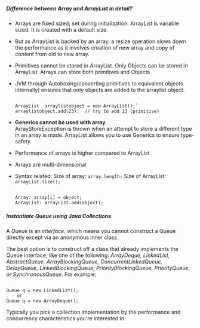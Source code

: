 ##### Difference between Array and ArrayList in detail?
* Arrays are fixed sized; set during initialization. ArrayList is variable sized. It is created with a default size.
* But as ArrayList is backed by an array, a resize operation slows down the performance as it involves creation of new array and copy of content from old to new array.
* Primitives cannot be stored in ArrayList. Only Objects can be stored in ArrayList. Arrays can store both primitives and Objects
* JVM through Autoboxing(converting primitives to equivalent objects internally) ensures that only objects are added to the arraylist object.
  <pre><code>
  ArrayList  arraylistobject = new ArrayList();`
  arraylistobject.add(23);  // try to add 23 (primitive)
  </code></pre>
  
* **Generics cannot be used with array.**<br>
ArrayStoreException is thrown when an attempt to store a different type in an array is made. ArrayList allows you to use Generics to ensure type-safety.
* Performance of arrays is higher compared to ArrayList
* Arrays are multi-dimensional
* Syntax related:
Size of array: `array.length;`
Size of ArrayList: `arrayList.size();`
  <pre><code>
  Array: array[i] = object;
  ArrayList: arrayList.add(object);
  </code></pre>
  
##### Instantiate Queue using Java Collections
A *Queue* is an *interface*, which means you cannot construct a Queue directly except via an anonymous inner class.

The best option is to construct off a class that already implements the Queue interface, like one of the following: *ArrayDeque, LinkedList, AbstractQueue, ArrayBlockingQueue, ConcurrentLinkedQueue, DelayQueue, LinkedBlockingQueue, PriorityBlockingQueue, PriorityQueue, or SynchronousQueue*. For example:
<pre><code>
Queue<Integer> q = new LinkedList<Integer>();
	or
Queue<Integer> q = new ArrayDeque<Integer>();
</code></pre>

Typically you pick a collection implementation by the performance and concurrency characteristics you're interested in.



